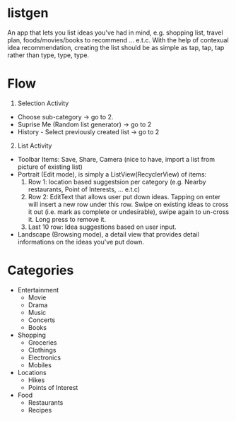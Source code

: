 # listgen

An app that lets you list ideas you've had in mind, e.g. shopping list, travel plan, foods/movies/books to recommend ... e.t.c. With the help of contexual idea recommendation, creating the list should be as simple as tap, tap, tap rather than type, type, type.

# Flow

1. Selection Activity
  * Choose sub-category -> go to 2.
  * Suprise Me (Random list generator) -> go to 2
  * History - Select previously created list -> go to 2
2. List Activity
  * Toolbar Items: Save, Share, Camera (nice to have, import a list from picture of existing list)
  * Portrait (Edit mode), is simply a ListView(RecyclerView) of items:
    1. Row 1: location based suggestsion per category (e.g. Nearby restaurants, Point of Interests, ... e.t.c)
    2. Row 2: EditText that allows user put down ideas. Tapping on enter will insert a new row under this row. Swipe on existing ideas to cross it out (i.e. mark as complete or undesirable), swipe again to un-cross it. Long press to remove it.
    3. Last 10 row: Idea suggestions based on user input.
  * Landscape (Browsing mode), a detail view that provides detail informations on the ideas you've put down.
  
# Categories

* Entertainment
  * Movie
  * Drama
  * Music
  * Concerts
  * Books
* Shopping
  * Groceries
  * Clothings
  * Electronics
  * Mobiles
* Locations
  * Hikes
  * Points of Interest
* Food
  * Restaurants
  * Recipes
